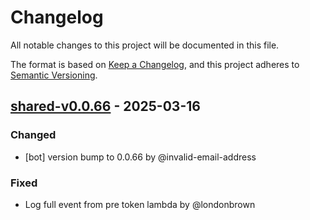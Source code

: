 # Changelog

All notable changes to this project will be documented in this file.

The format is based on [Keep a Changelog](https://keepachangelog.com/en/1.0.0/),
and this project adheres to [Semantic Versioning](https://semver.org/spec/v2.0.0.html).

## [shared-v0.0.66] - 2025-03-16

### Changed
- [bot] version bump to 0.0.66 by @invalid-email-address

### Fixed
- Log full event from pre token lambda by @londonbrown

[shared-v0.0.66]: https://github.com/londonbrown/blog-lambdas/compare/v0.0.65..shared-v0.0.66

<!-- generated by git-cliff -->
